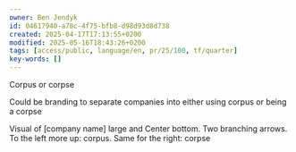 ```yaml
---
owner: Ben Jendyk
id: 04617940-a78c-4f75-bfb8-d98d93d8d738
created: 2025-04-17T17:13:55+0200
modified: 2025-05-16T18:43:26+0200
tags: [access/public, language/en, pr/25/100, tf/quarter]
key-words: []
---
```


Corpus or corpse

Could be branding to separate companies into either using corpus or being a corpse 

Visual of [company name] large and Center bottom. Two branching arrows. 
To the left more up: corpus. 
Same for the right: corpse 